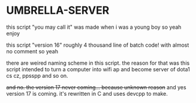 # UMBRELLA-SERVER
this script "you may call it" was made when i was a young boy so yeah enjoy

this script "version 16" roughly 4 thousand line of batch code! with almost no comment so yeah

there are weired naming scheme in this script. the reason for that was 
this script intended to turn a computer into wifi ap and become server of dota1
cs cz, ppsspp and so on.

~~and no. the version 17 never coming... because unknown reason~~
and yes version 17 is coming. it's rewritten in C and uses devcpp to make. 
